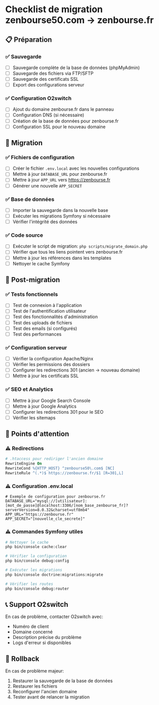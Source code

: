 # Checklist de migration zenbourse50.com → zenbourse.fr

## 📋 Préparation

### ✅ Sauvegarde
- [ ] Sauvegarde complète de la base de données (phpMyAdmin)
- [ ] Sauvegarde des fichiers via FTP/SFTP
- [ ] Sauvegarde des certificats SSL
- [ ] Export des configurations serveur

### ✅ Configuration O2switch
- [ ] Ajout du domaine zenbourse.fr dans le panneau
- [ ] Configuration DNS (si nécessaire)
- [ ] Création de la base de données pour zenbourse.fr
- [ ] Configuration SSL pour le nouveau domaine

## 🚀 Migration

### ✅ Fichiers de configuration
- [ ] Créer le fichier `.env.local` avec les nouvelles configurations
- [ ] Mettre à jour `DATABASE_URL` pour zenbourse.fr
- [ ] Mettre à jour `APP_URL` vers https://zenbourse.fr
- [ ] Générer une nouvelle `APP_SECRET`

### ✅ Base de données
- [ ] Importer la sauvegarde dans la nouvelle base
- [ ] Exécuter les migrations Symfony si nécessaire
- [ ] Vérifier l'intégrité des données

### ✅ Code source
- [ ] Exécuter le script de migration: `php scripts/migrate_domain.php`
- [ ] Vérifier que tous les liens pointent vers zenbourse.fr
- [ ] Mettre à jour les références dans les templates
- [ ] Nettoyer le cache Symfony

## 🔧 Post-migration

### ✅ Tests fonctionnels
- [ ] Test de connexion à l'application
- [ ] Test de l'authentification utilisateur
- [ ] Test des fonctionnalités d'administration
- [ ] Test des uploads de fichiers
- [ ] Test des emails (si configurés)
- [ ] Test des performances

### ✅ Configuration serveur
- [ ] Vérifier la configuration Apache/Nginx
- [ ] Vérifier les permissions des dossiers
- [ ] Configurer les redirections 301 (ancien → nouveau domaine)
- [ ] Mettre à jour les certificats SSL

### ✅ SEO et Analytics
- [ ] Mettre à jour Google Search Console
- [ ] Mettre à jour Google Analytics
- [ ] Configurer les redirections 301 pour le SEO
- [ ] Vérifier les sitemaps

## 🚨 Points d'attention

### ⚠️ Redirections
```apache
# .htaccess pour rediriger l'ancien domaine
RewriteEngine On
RewriteCond %{HTTP_HOST} ^zenbourse50\.com$ [NC]
RewriteRule ^(.*)$ https://zenbourse.fr/$1 [R=301,L]
```

### ⚠️ Configuration .env.local
```env
# Exemple de configuration pour zenbourse.fr
DATABASE_URL="mysql://[utilisateur]:[mot_de_passe]@localhost:3306/[nom_base_zenbourse_fr]?serverVersion=8.0.32&charset=utf8mb4"
APP_URL="https://zenbourse.fr"
APP_SECRET="[nouvelle_cle_secrete]"
```

### ⚠️ Commandes Symfony utiles
```bash
# Nettoyer le cache
php bin/console cache:clear

# Vérifier la configuration
php bin/console debug:config

# Exécuter les migrations
php bin/console doctrine:migrations:migrate

# Vérifier les routes
php bin/console debug:router
```

## 📞 Support O2switch

En cas de problème, contacter O2switch avec:
- Numéro de client
- Domaine concerné
- Description précise du problème
- Logs d'erreur si disponibles

## 🔄 Rollback

En cas de problème majeur:
1. Restaurer la sauvegarde de la base de données
2. Restaurer les fichiers
3. Reconfigurer l'ancien domaine
4. Tester avant de relancer la migration 